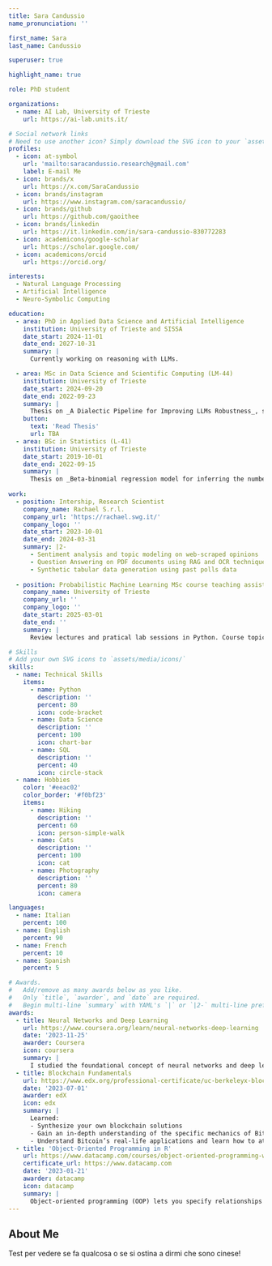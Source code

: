 ```yaml
---
title: Sara Candussio
name_pronunciation: ''

first_name: Sara
last_name: Candussio

superuser: true

highlight_name: true

role: PhD student

organizations:
  - name: AI Lab, University of Trieste
    url: https://ai-lab.units.it/

# Social network links
# Need to use another icon? Simply download the SVG icon to your `assets/media/icons/` folder.
profiles:
  - icon: at-symbol
    url: 'mailto:saracandussio.research@gmail.com'
    label: E-mail Me
  - icon: brands/x
    url: https://x.com/SaraCandussio
  - icon: brands/instagram
    url: https://www.instagram.com/saracandussio/
  - icon: brands/github
    url: https://github.com/gaoithee
  - icon: brands/linkedin
    url: https://it.linkedin.com/in/sara-candussio-830772283
  - icon: academicons/google-scholar
    url: https://scholar.google.com/
  - icon: academicons/orcid
    url: https://orcid.org/

interests:
  - Natural Language Processing
  - Artificial Intelligence
  - Neuro-Symbolic Computing

education:
  - area: PhD in Applied Data Science and Artificial Intelligence
    institution: University of Trieste and SISSA
    date_start: 2024-11-01
    date_end: 2027-10-31
    summary: |
      Currently working on reasoning with LLMs.

  - area: MSc in Data Science and Scientific Computing (LM-44)
    institution: University of Trieste
    date_start: 2024-09-20
    date_end: 2022-09-23
    summary: |
      Thesis on _A Dialectic Pipeline for Improving LLMs Robustness_, supervised by [Luca Bortolussi](https://ai-lab.units.it/?page_id=139) and [Gabriele Sarti](https://gsarti.com/), awarded 110/110 cum laude. 
    button:
      text: 'Read Thesis'
      url: TBA
  - area: BSc in Statistics (L-41)
    institution: University of Trieste
    date_start: 2019-10-01
    date_end: 2022-09-15
    summary: |
      Thesis on _Beta‑binomial regression model for inferring the number of BSc graduate students in Italian universities_, supervised by [Francesco Pauli](https://deams.units.it/en/node/1330), awarded 110/110 cum laude.
  
work:
  - position: Intership, Research Scientist
    company_name: Rachael S.r.l. 
    company_url: 'https://rachael.swg.it/'
    company_logo: ''
    date_start: 2023-10-01
    date_end: 2024-03-31
    summary: |2-
      - Sentiment analysis and topic modeling on web‑scraped opinions
      - Question Answering on PDF documents using RAG and OCR techniques
      - Synthetic tabular data generation using past polls data
  
  - position: Probabilistic Machine Learning MSc course teaching assistant
    company_name: University of Trieste
    company_url: ''
    company_logo: ''
    date_start: 2025-03-01
    date_end: ''
    summary: |
      Review lectures and pratical lab sessions in Python. Course topics: ERM, PAC learnability, Probabilistic Graphical Models, Hidden Markov Models, Bayesian Classification and Regression, Sampling‑based Inference, Expectation‑Maximization algorithm, Variational Inference, Generative Modeling (VAEs, Diffusion Models), Gaussian Processes.

# Skills
# Add your own SVG icons to `assets/media/icons/`
skills:
  - name: Technical Skills
    items:
      - name: Python
        description: ''
        percent: 80
        icon: code-bracket
      - name: Data Science
        description: ''
        percent: 100
        icon: chart-bar
      - name: SQL
        description: ''
        percent: 40
        icon: circle-stack
  - name: Hobbies
    color: '#eeac02'
    color_border: '#f0bf23'
    items:
      - name: Hiking
        description: ''
        percent: 60
        icon: person-simple-walk
      - name: Cats
        description: ''
        percent: 100
        icon: cat
      - name: Photography
        description: ''
        percent: 80
        icon: camera

languages:
  - name: Italian
    percent: 100
  - name: English
    percent: 90
  - name: French
    percent: 10
  - name: Spanish
    percent: 5

# Awards.
#   Add/remove as many awards below as you like.
#   Only `title`, `awarder`, and `date` are required.
#   Begin multi-line `summary` with YAML's `|` or `|2-` multi-line prefix and indent 2 spaces below.
awards:
  - title: Neural Networks and Deep Learning
    url: https://www.coursera.org/learn/neural-networks-deep-learning
    date: '2023-11-25'
    awarder: Coursera
    icon: coursera
    summary: |
      I studied the foundational concept of neural networks and deep learning. By the end, I was familiar with the significant technological trends driving the rise of deep learning; build, train, and apply fully connected deep neural networks; implement efficient (vectorized) neural networks; identify key parameters in a neural network’s architecture; and apply deep learning to your own applications.
  - title: Blockchain Fundamentals
    url: https://www.edx.org/professional-certificate/uc-berkeleyx-blockchain-fundamentals
    date: '2023-07-01'
    awarder: edX
    icon: edx
    summary: |
      Learned:
      - Synthesize your own blockchain solutions
      - Gain an in-depth understanding of the specific mechanics of Bitcoin
      - Understand Bitcoin’s real-life applications and learn how to attack and destroy Bitcoin, Ethereum, smart contracts and Dapps, and alternatives to Bitcoin’s Proof-of-Work consensus algorithm
  - title: 'Object-Oriented Programming in R'
    url: https://www.datacamp.com/courses/object-oriented-programming-with-s3-and-r6-in-r
    certificate_url: https://www.datacamp.com
    date: '2023-01-21'
    awarder: datacamp
    icon: datacamp
    summary: |
      Object-oriented programming (OOP) lets you specify relationships between functions and the objects that they can act on, helping you manage complexity in your code. This is an intermediate level course, providing an introduction to OOP, using the S3 and R6 systems. S3 is a great day-to-day R programming tool that simplifies some of the functions that you write. R6 is especially useful for industry-specific analyses, working with web APIs, and building GUIs.
---
```


## About Me

Test per vedere se fa qualcosa o se si ostina a dirmi che sono cinese!
